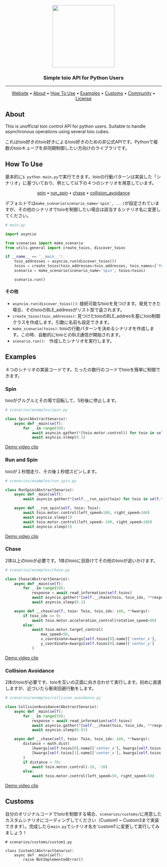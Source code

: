 <div align="center">

<img src="https://user-images.githubusercontent.com/60799014/115414156-c4ded580-a230-11eb-899c-874fdd7702be.png" width="200px">


### Simple toio API for Python Users

---

<p align="center">
  <a href="https://toio.io/">Website</a> •
  <a href="#about">About</a> •
  <a href="#how-to-use">How To Use</a> •
  <a href="#examples">Examples</a> •
  <a href="#customs">Customs</a> •
  <a href="https://toio.io/blog/detail/20210412_toioClub.html">Community</a> •
  <a href="https://github.com/Yoshi-0921/toio_API/blob/main/LICENSE">License</a>
</p>
</div>

## About
This is unofficial toio control API for python users. Suitable to handle asynchronous operations using several toio cubes. 

これはtoio好きのtoio好きによるtoio好きのための非公式APIです。Pythonで複数のtoioキューブを非同期制御したい方向けのライブラリです。

## How To Use
基本的に`$ python main.py`で実行できます。toioの行動パターンは実装した「シナリオ」に基づいており、例として以下の４つのシナリオを用意しています。

<p align="center">
  <a href="#spin">spin</a> •
  <a href="#run-and-spin">run_spin</a> •
  <a href="#chase">chase</a> •
  <a href="#collision-avoidance">collision_avoidance</a>
</p>

デフォルトでは`make_scenario(scenario_name='spin', ...)`が設定されていますが、その他のシナリオでtoioを制御したい場合は該当するシナリオ名に変更してください。

```py
# main.py

import asyncio

from scenarios import make_scenario
from utils.general import create_toios, discover_toios

if __name__ == '__main__':
    toio_addresses = asyncio.run(discover_toios())
    toios = create_toios(toio_addresses=toio_addresses, toio_names=['Yoshi', 'Moto'])
    scenario = make_scenario(scenario_name='spin', toios=toios)

    scenario.run()
```
#### その他
- `asyncio.run(discover_toios())`: 接続可能なtoioを見つけます。発見できた場合、そのtoioのBLE_addressがリスト型で返されます。
- `create_toios(toio_addresses)`: 見つけたtoioのBLE_addresを基にtoio制御クラスを作成します。引数に名前も設定できます。
- `make_scenario(toios)`: toioの行動パターンを決めるシナリオを作成します。この時、自動的にtoioとのBLE通信が開始されます。
- `scenario.run()`:　作成したシナリオを実行します。　

## Examples
４つのシナリオの実装コードです。たったの数行のコードでtoioを簡単に制御できます。

### Spin
toioがグルグルとその場で回転して、5秒後に停止します。

```py
# scenarios/examples/spin.py

class Spin(AbstractSenario):
    async def _main(self):
        for _ in range(50):
            await asyncio.gather(*[toio.motor.control() for toio in self.toios])
            await asyncio.sleep(0.1)
```

[Demo video clip](https://youtu.be/rINq-bm9uKI)

### Run and Spin
toioが１秒間走り、その後１秒間スピンします。

```py
# scenarios/examples/run_spin.py

class RunSpin(AbstractSenario):
    async def _main(self):
        await asyncio.gather(*[self.__run_spin(toio) for toio in self.toios])

    async def __run_spin(self, toio: Toio):
        await toio.motor.control(left_speed=100, right_speed=100)
        await asyncio.sleep(1)
        await toio.motor.control(left_speed=-100, right_speed=100)
        await asyncio.sleep(1)
```

[Demo video clip](https://youtu.be/3fU0nKxnZRQ)

### Chase
2体以上のtoioが必要です。1体のtoioに目掛けてその他のtoioが追いかけます。

```py
# scenarios/examples/chase.py

class Chase(AbstractSenario):
    async def _main(self):
        for _ in range(50):
            response = await read_information(self.toios)
            await asyncio.gather(*[self.__chase(toio, toio_idx, **response) for toio_idx, toio in enumerate(self.toios)])
            await asyncio.sleep(0.1)

    async def __chase(self, toio: Toio, toio_idx: int, **kwargs):
        if toio_idx == 0:
            await toio.motor.acceleration_control(rotation_speed=90)
        else:
            await toio.motor.target_control(
                max_speed=50,
                x_coordinate=kwargs[self.toios[0].name]['center_x'],
                y_coordinate=kwargs[self.toios[0].name]['center_y']
            )
```

[Demo video clip](https://youtu.be/juGjJ5iSx_k)

### Collision Avoidance
2体のtoioが必要です。toioを互いの正面に向き合わせて実行します。初めに直進しますが、近づいたら衝突回避行動をします。

```py
# scenarios/examples/collision_avoidance.py

class CollisionAvoidance(AbstractSenario):
    async def _main(self):
        for _ in range(50):
            response = await read_information(self.toios)
            await asyncio.gather(*[self.__chase(toio, toio_idx, **response) for toio_idx, toio in enumerate(self.toios)])
            await asyncio.sleep(0.01)

    async def __chase(self, toio: Toio, toio_idx: int, **kwargs):
        distance = math.dist(
            [kwargs[self.toios[0].name]['center_x'], kwargs[self.toios[0].name]['center_y']],
            [kwargs[self.toios[1].name]['center_x'], kwargs[self.toios[1].name]['center_y']]
        )
        if distance < 70:
            await toio.motor.control(-10, -10)
        else:
            await toio.motor.control(left_speed=50, right_speed=50)
```

[Demo video clip](https://youtu.be/1LJGxODB4vM)

## Customs
自分のオリジナルコードでtoioを制御する場合、`scenarios/customs/`に用意したカスタムシナリオにコーディングしてください（Custom1 ~ Custom3まで実装できます）。完成したら`main.py`でシナリオ名を'custom1'に変更して実行してみましょう！

```
# scenarios/customs/custom1.py

class Custom1(AbstractSenario):
    async def _main(self):
        raise NotImplementedError()

```
